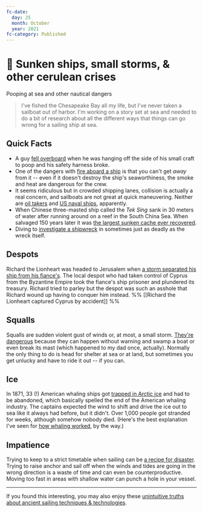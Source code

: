 ```yaml
---
fc-date:
  day: 25
  month: October
  year: 2021
fc-category: Published
---
```


# 📗 Sunken ships, small storms, & other cerulean crises

Pooping at sea and other nautical dangers 

> I've fished the Chesapeake Bay all my life, but I've never taken a sailboat out of harbor. I'm working on a story set at sea and needed to do a bit of research about all the different ways that things can go wrong for a sailing ship at sea.

## Quick Facts
 
* A guy [fell overboard](http://archive.hokulea.com/ike/canoe_living/dangers.html) when he was hanging off the side of his small craft to poop and his safety harness broke. 
* One of the dangers with [fire aboard a ship](https://www.atlasobscura.com/articles/abandon-ship-five-maritime-disasters-lost-to-time) is that you can't get *away* from it -- even if it doesn't destroy the ship's seaworthiness, the smoke and heat are dangerous for the crew. 
* It seems ridiculous but in crowded shipping lanes, collision is actually a real concern, and sailboats are not great at quick maneuvering. Neither are [oil takers](https://maritimecyprus.com/2020/12/18/flashback-in-maritime-history-philippine-ferry-mv-dona-paz-collision-sinking-and-death-toll-of-4386-people-20-dec-1987-3/) and [US naval ships](https://www.google.com/search?q=us+navy+ship+hits+oil+tanker), apparently. 
* When Chinese three-masted ship called the _Tek Sing_ sank in 30 meters of water after running around on a reef in the South China Sea. When salvaged 150 years later it was [the largest sunken cache ever recovered](https://historycollection.com/20-naval-disasters-from-history-that-make-us-scared-to-sail/9/). 
* Diving to [investigate a shipwreck](https://www.atlasobscura.com/articles/abandon-ship-five-maritime-disasters-lost-to-time) in sometimes just as deadly as the wreck itself. 

## Despots

Richard the Lionheart was headed to Jerusalem when [a storm separated his ship from his fiance's](https://www.historic-uk.com/HistoryUK/HistoryofEngland/Richard-Lionheart-Accidental-Conquest-Cyprus/). The local despot who had taken control of Cyprus from the Byzantine Empire took the fiance's ship prisoner and plundered its treasury. Richard tried to parley but the despot was such an asshole that Richard wound up having to conquer him instead. %% [[Richard the Lionheart captured Cyprus by accident]] %%

## Squalls

Squalls are sudden violent gust of winds or, at most, a small storm. [They're dangerous](https://www.yachtingworld.com/cruising/bluewater-sailing-techniques-part-3-coping-squalls-60334) because they can happen without warning and swamp a boat or even break its mast (which happened to my dad once, actually). Normally the only thing to do is head for shelter at sea or at land, but sometimes you get unlucky and have to ride it out -- if you can. 

## Ice
 
 In 1871, 33 (!) American whaling ships got [trapped in Arctic ice](https://www.noaa.gov/media-release/remains-of-lost-1800s-whaling-fleet-discovered-off-alaska-s-arctic-coast) and had to be abandoned, which basically spelled the end of the American whaling industry. The captains expected the wind to shift and drive the ice out to sea like it always had before, but it didn't. Over 1,000 people got stranded for weeks, although somehow nobody died. (Here's the best explanation I've seen for [how whaling worked](https://www.reddit.com/r/AskHistorians/comments/mnc02q/how_did_whalers_keep_whales_from_diving_couldnt/), by the way.)
 
## Impatience

Trying to keep to a strict timetable when sailing can be [a recipe for disaster](https://www.historyhit.com/1120-white-ship-sinks-english-channel/). Trying to raise anchor and sail off when the winds and tides are going in the wrong direction is a waste of time and can even be counterproductive. Moving too fast in areas with shallow water can punch a hole in your vessel. 

* * * 

<div class=infobox>If you found this interesting, you may also enjoy these <a href="https://newsletter.eleanorkonik.com/boating/">unintuitive truths about ancient sailing techniques & technologies</a>.</div>
